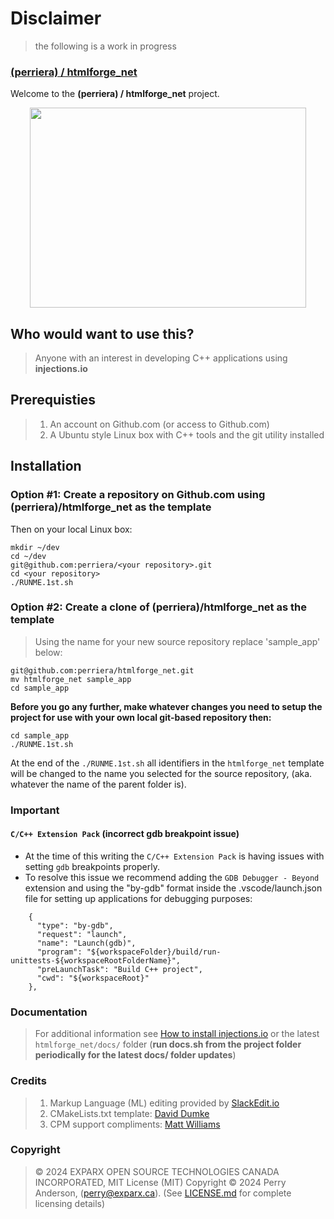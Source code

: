 # Disclaimer
> the following is a work in progress 

### [(perriera) / htmlforge_net](https://github.com/perriera/htmlforge_net)

Welcome to the **(perriera) / htmlforge_net** project.

<div align="center">
  <img width="442" height="320" src="assets/injections.jpg">
  <br>
</div>

## Who would want to use this?

> Anyone with an interest in developing C++ applications using **injections.io**

## Prerequisties

> 1. An account on Github.com (or access to Github.com)
> 2. A Ubuntu style Linux box with C++ tools and the git utility installed

## Installation 
### Option #1: Create a repository on Github.com using (perriera)/htmlforge_net as the template
Then on your local Linux box:
```
mkdir ~/dev
cd ~/dev
git@github.com:perriera/<your repository>.git
cd <your repository>
./RUNME.1st.sh
```
### Option #2: Create a clone of (perriera)/htmlforge_net as the template
> Using the name for your new source repository replace 'sample_app' below:
```
git@github.com:perriera/htmlforge_net.git
mv htmlforge_net sample_app
cd sample_app
```
**Before you go any further, make whatever changes you need to setup the project for use with your own local git-based repository then:**
```
cd sample_app
./RUNME.1st.sh
```
At the end of the `./RUNME.1st.sh` all identifiers in the `htmlforge_net` template will be changed to the name you selected for the source repository, (aka. whatever the name of the parent folder is).

### Important
#### `C/C++ Extension Pack` (incorrect gdb breakpoint issue)
- At the time of this writing the `C/C++ Extension Pack` is having issues with setting `gdb` breakpoints properly. 
- To resolve this issue we recommend adding the `GDB Debugger - Beyond` extension and using the "by-gdb" format inside the .vscode/launch.json file for setting up applications for debugging purposes:
```
    {
      "type": "by-gdb",
      "request": "launch",
      "name": "Launch(gdb)",
      "program": "${workspaceFolder}/build/run-unittests-${workspaceRootFolderName}",
      "preLaunchTask": "Build C++ project",
      "cwd": "${workspaceRoot}"
    },
```

### Documentation
> For additional information see [How to install injections.io](https://github.com/perriera/for_interfaces/blob/main/injections/INSTALL.md) or the latest `htmlforge_net/docs/` folder (**run docs.sh from the project folder periodically for the latest docs/ folder updates**)

### Credits

> 1. Markup Language (ML) editing provided by [SlackEdit.io](https://stackedit.io/app#)
> 2. CMakeLists.txt template: [David Dumke](https://www.linkedin.com/in/davidtjdumke)
> 3. CPM support compliments: [Matt Williams](https://github.com/thebashpotato)

### Copyright

> © 2024 EXPARX OPEN SOURCE TECHNOLOGIES CANADA INCORPORATED, 
> MIT License (MIT) Copyright © 2024 Perry Anderson, (perry@exparx.ca). (See [LICENSE.md](https://github.com/perriera/injections/blob/dev/LICENSE.md) for complete licensing details)
